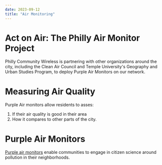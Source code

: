 ```yaml
---
date: 2023-09-12
title: "Air Monitoring"
---
```


# Act on Air: The Philly Air Monitor Project

Philly Community Wireless is partnering with other organizations around the city, including the Clean Air Council and Temple University's Geography and Urban Studies Program, to deploy Purple Air Monitors on our network. 

# Measuring Air Quality

Purple Air monitors allow residents to asses:

1. If their air quality is good in their area
2. How it compares to other parts of the city.

# Purple Air Monitors
[Purple air monitors](https://www2.purpleair.com/) enable communities to engage in citizen science around pollution in their neighborhoods. 
